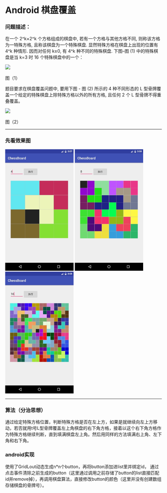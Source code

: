 


# Android 棋盘覆盖
### 问题描述：
在一个 2^k×2^k 个方格组成的棋盘中, 若有一个方格与其他方格不同, 则称该方格为一特殊方格, 且称该棋盘为一个特殊棋盘. 显然特殊方格在棋盘上出现的位置有 4^k 种情形. 因而对任何 k≥0, 有 4^k 种不同的特殊棋盘.
     下图–图 (1) 中的特殊棋盘是当 k=3 时 16 个特殊棋盘中的一个：
       
       
<img src="http://pic002.cnblogs.com/images/2011/320662/2011080809544435.png" />
  
   图（1）
  
  
题目要求在棋盘覆盖问题中, 要用下图 - 图 (2) 所示的 4 种不同形态的 L 型骨牌覆盖一个给定的特殊棋盘上除特殊方格以外的所有方格, 且任何 2 个 L 型骨牌不得重叠覆盖。  
  
<img src="http://pic002.cnblogs.com/images/2011/320662/2011080809550625.png" />

   图（2）
   
---
### 先看效果图
<img src="https://github.com/weimin96/ChessBoard/blob/master/ScreenShots/screenshot1.jpg" width="220"/>
<img src="https://github.com/weimin96/ChessBoard/blob/master/ScreenShots/screenshot2.jpg" width="220"/>
<img src="https://github.com/weimin96/ChessBoard/blob/master/ScreenShots/screenshot3.jpg" width="220"/>

---
### 算法（分治思想）
通过给定特殊方格位置，判断特殊方格是否在左上方，如果是就继续向左上方移动，若否就用t号L型骨牌覆盖左上角棋盘的右下角方格，接着以这个右下角方格作为特殊方格继续判断，直到填满棋盘左上角。然后用同样的方法填满右上角、左下角和右下角。

### android实现
  
使用了GridLout动态生成n*n个button，再将button添加进list里并绑定id，
通过点击事件清除之前生成的button（这里通过调用之前存储了button的list直接匹配id并remove掉），再调用棋盘算法，直接修改button的颜色（这里并没有创建数组存储棋盘的骨牌号）。
